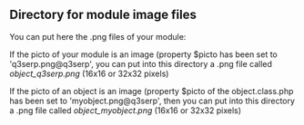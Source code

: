 
Directory for module image files
--------------------------------

You can put here the .png files of your module:


If the picto of your module is an image (property $picto has been set to 'q3serp.png@q3serp', you can put into this
directory a .png file called *object_q3serp.png* (16x16 or 32x32 pixels)


If the picto of an object is an image (property $picto of the object.class.php has been set to 'myobject.png@q3serp', then you can put into this
directory a .png file called *object_myobject.png* (16x16 or 32x32 pixels)

